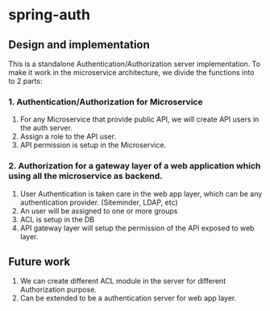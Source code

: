 # spring-auth

## Design and implementation
This is a standalone Authentication/Authorization server implementation. To make it work in 
the microservice architecture, we divide the functions into to 2 parts:

### 1. Authentication/Authorization for Microservice
1. For any Microservice that provide public API, we will create API users in the auth 
   server.
2. Assign a role to the API user.
3. API permission is setup in the Microservice.

### 2. Authorization for a gateway layer of a web application which using all the microservice as backend.
1. User Authentication is taken care in the web app layer, which can be any authentication 
   provider. (Siteminder, LDAP, etc)
2. An user will be assigned to one or more groups
3. ACL is setup in the DB 
4. API gateway layer will setup the permission of the API exposed to web layer. 

## Future work
1. We can create different ACL module in the server for different Authorization purpose.
2. Can be extended to be a authentication server for web app layer.

